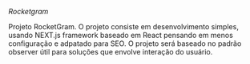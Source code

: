 *Rocketgram*

Projeto RocketGram. O projeto consiste em desenvolvimento simples, usando NEXT.js framework baseado em React pensando em menos configuração e adpatado para SEO. O projeto será baseado no padrão observer útil para soluções que envolve interação do usuário.